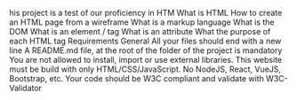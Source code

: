 his project is a test of our proficiency in HTM
What is HTML
How to create an HTML page from a wireframe
What is a markup language
What is the DOM
What is an element / tag
What is an attribute
What the purpose of each HTML tag
Requirements
General
All your files should end with a new line
A README.md file, at the root of the folder of the project is mandatory
You are not allowed to install, import or use external libraries. This website must be build with only HTML/CSS/JavaScript. No NodeJS, React, VueJS, Bootstrap, etc.
Your code should be W3C compliant and validate with W3C-Validator
